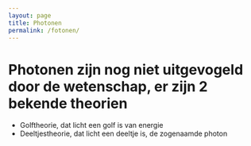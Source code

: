 ```yaml
---
layout: page
title: Photonen
permalink: /fotonen/
---
```


# Photonen zijn nog niet uitgevogeld door de wetenschap, er zijn 2 bekende theorien

- Golftheorie, dat licht een golf is van energie
- Deeltjestheorie, dat licht een deeltje is, de zogenaamde photon

